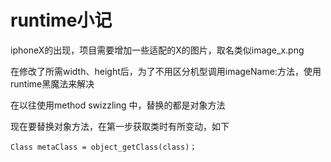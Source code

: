 # runtime小记

iphoneX的出现，项目需要增加一些适配的X的图片，取名类似image_x.png

在修改了所需width、height后，为了不用区分机型调用imageName:方法，使用runtime黑魔法来解决

在以往使用method swizzling 中，替换的都是对象方法

现在要替换对象方法，在第一步获取类时有所变动，如下
    
    Class metaClass = object_getClass(class)；
